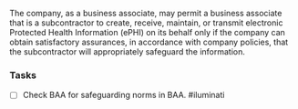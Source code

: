 The company, as a business associate, may permit a business associate that is a subcontractor to create, receive, maintain, or transmit electronic Protected Health Information (ePHI) on its behalf only if the company can obtain satisfactory assurances, in accordance with company policies, that the subcontractor will appropriately safeguard the information.



### Tasks 
- [ ] Check BAA for safeguarding norms in BAA. #iluminati 
